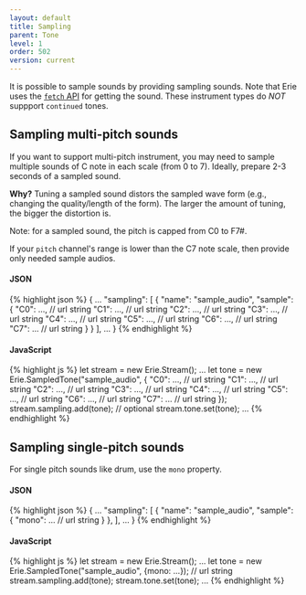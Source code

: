 ```yaml
---
layout: default
title: Sampling
parent: Tone
level: 1
order: 502
version: current
---
```


It is possible to sample sounds by providing sampling sounds.
Note that Erie uses the [`fetch` API](https://developer.mozilla.org/en-US/docs/Web/API/Fetch_API) for getting the sound.
These instrument types do *NOT* suppport `continued` tones.

## Sampling multi-pitch sounds

If you want to support multi-pitch instrument, you may need to sample multiple sounds of C note in each scale (from 0 to 7).
Ideally, prepare 2-3 seconds of a sampled sound.

**Why?** Tuning a sampled sound distors the sampled wave form (e.g., changing the quality/length of the form).
The larger the amount of tuning, the bigger the distortion is.

Note: for a sampled sound, the pitch is capped from C0 to F7#.

If your `pitch` channel's range is lower than the C7 note scale, then provide only needed sample audios.

<code-groups>
<code-group>
<h4>JSON</h4>
{% highlight json %}
{
  ...
  "sampling": [
    {
      "name": "sample_audio",
      "sample": {
        "C0": ..., // url string
        "C1": ..., // url string
        "C2": ..., // url string
        "C3": ..., // url string
        "C4": ..., // url string
        "C5": ..., // url string
        "C6": ..., // url string
        "C7": ... // url string
      }
    }
  ],
  ...
}
{% endhighlight %}
</code-group>
<code-group>
<h4>JavaScript</h4>
{% highlight js %}
let stream = new Erie.Stream();
...
let tone = new Erie.SampledTone("sample_audio", {
  "C0": ..., // url string
  "C1": ..., // url string
  "C2": ..., // url string
  "C3": ..., // url string
  "C4": ..., // url string
  "C5": ..., // url string
  "C6": ..., // url string
  "C7": ... // url string
});
stream.sampling.add(tone); // optional
stream.tone.set(tone);
...
{% endhighlight %}
</code-group>
</code-groups>

## Sampling single-pitch sounds

For single pitch sounds like drum, use the `mono` property.

<code-groups>
<code-group>
<h4>JSON</h4>
{% highlight json %}
{
  ...
  "sampling": [
    {
      "name": "sample_audio",
      "sample": {
        "mono": ...  // url string
      }
    },
  ],
  ...
}
{% endhighlight %}
</code-group>
<code-group>
<h4>JavaScript</h4>
{% highlight js %}
let stream = new Erie.Stream();
...
let tone = new Erie.SampledTone("sample_audio", {mono: ...}); // url string
stream.sampling.add(tone);
stream.tone.set(tone);
...
{% endhighlight %}
</code-group>
</code-groups>
